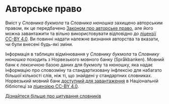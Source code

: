# Авторське право
Вміст у _Словника букмола_ та _Словника нюношка_ захищено авторським правом, як це передбачено [Законом про авторське право](https://lovdata.no/dokument/NL/lov/2018-06-15-40), але його можна завантажити та вільно використовувати відповідно до [ліцензії CC-BY 4.0](https://creativecommons.org/licenses/by/4.0/deed.uk). Ви повинні надати належне визнання авторства та вказати, чи були внесені будь-які зміни.

Інформація в таблицях відмінювання у _Словнику букмола_ та _Словнику нюношка_ походить з Норвезького мовного банку (Språkbanken). Мовний банк є лексичною базою даних для букмолу та нюношку, яка надає інформацію про словозміну та стандартизовану інфлексію для набагато більшої кількості слів, ніж ті, що знайдені у стандартних словниках. Норвезький мовний банк [доступний для завантаження](https://www.nb.no/sprakbanken/ressurskatalog/?_search=ordbank) в Національній бібліотеці за [ліцензією CC-BY 4.0](https://creativecommons.org/licenses/by/4.0/deed.uk).

[Дізнайтеся більше про цитування словників](/ukr/help/cite)